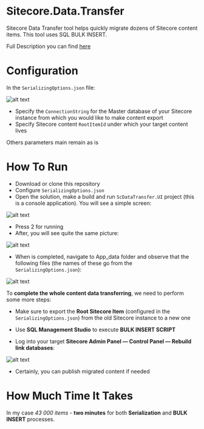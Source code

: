 # Sitecore.Data.Transfer
Sitecore Data Transfer tool helps quickly migrate dozens of Sitecore content items. This tool uses SQL BULK INSERT.

Full Description you can find [here](https://www.sam-solutions.com/blog/sitecore-data-transfer-tool-sql-bulk-insert/)


# Configuration
In the `SerializingOptions.json` file:

![alt text](https://github.com/VadzimPapko/Sitecore.Data.Transfer/blob/master/Doc/Assets/Config.png)

* Specify the `ConnectionString` for the Master database of your Sitecore instance from which you would like to make content export
* Specify Sitecore content `RootItemId` under which your target content lives

Others parameters main remain as is


# How To Run
*   Download or clone this repository
*   Configure `SerializingOptions.json` 
*   Open the solution, make a build and run `ScDataTransfer.UI` project (this is a console application). You will see a simple screen:

![alt text](https://github.com/VadzimPapko/Sitecore.Data.Transfer/blob/master/Doc/Assets/RunOptions.png)

*   Press 2 for running
*   After, you will see quite the same picture:

![alt text](https://github.com/VadzimPapko/Sitecore.Data.Transfer/blob/master/Doc/Assets/TimeSpent.png)

* When is completed, navigate to App_data folder and observe that the following files (the names of these go from the `SerializingOptions.json`):

![alt text](https://github.com/VadzimPapko/Sitecore.Data.Transfer/blob/master/Doc/Assets/SerializedFiles.png)

To **complete the whole content data transferring**, we need to perform some more steps:

* Make sure to export the **Root Sitecore Item** (configured in the `SerializingOptions.json`) from the old Sitecore instance to a new one

* Use **SQL Management Studio** to execute **BULK INSERT SCRIPT**

* Log into your target **Sitecore Admin Panel — Control Panel — Rebuild link databases**:

![alt text](https://github.com/VadzimPapko/Sitecore.Data.Transfer/blob/master/Doc/Assets/RebuildLinks.png)

* Certainly, you can publish migrated content if needed

# How Much Time It Takes
In my case *43 000 items* - **two minutes** for both **Serialization** and **BULK INSERT** processes. 

